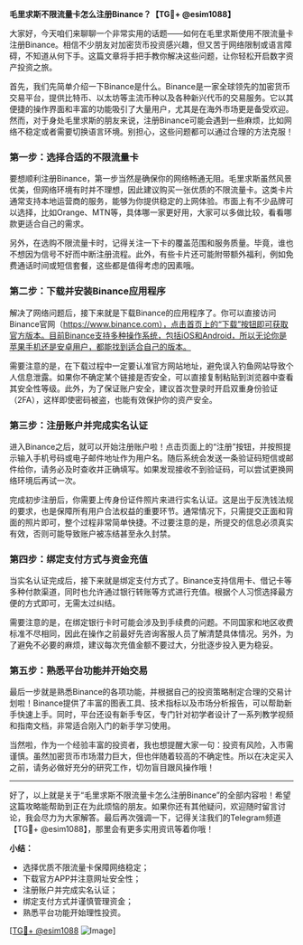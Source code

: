 **毛里求斯不限流量卡怎么注册Binance？【TG💪+ @esim1088】**

大家好，今天咱们来聊聊一个非常实用的话题——如何在毛里求斯使用不限流量卡注册Binance。相信不少朋友对加密货币投资感兴趣，但又苦于网络限制或语言障碍，不知道从何下手。这篇文章将手把手教你解决这些问题，让你轻松开启数字资产投资之旅。

首先，我们先简单介绍一下Binance是什么。Binance是一家全球领先的加密货币交易平台，提供比特币、以太坊等主流币种以及各种新兴代币的交易服务。它以其便捷的操作界面和丰富的功能吸引了大量用户，尤其是在海外市场更是备受欢迎。然而，对于身处毛里求斯的朋友来说，注册Binance可能会遇到一些麻烦，比如网络不稳定或者需要切换语言环境。别担心，这些问题都可以通过合理的方法克服！

### **第一步：选择合适的不限流量卡**

要想顺利注册Binance，第一步当然是确保你的网络畅通无阻。毛里求斯虽然风景优美，但网络环境有时并不理想，因此建议购买一张优质的不限流量卡。这类卡片通常支持本地运营商的服务，能够为你提供稳定的上网体验。市面上有不少品牌可以选择，比如Orange、MTN等，具体哪一家更好用，大家可以多做比较，看看哪款更适合自己的需求。

另外，在选购不限流量卡时，记得关注一下卡的覆盖范围和服务质量。毕竟，谁也不想因为信号不好而中断注册流程。此外，有些卡片还可能附带额外福利，例如免费通话时间或短信套餐，这些都是值得考虑的因素哦。

### **第二步：下载并安装Binance应用程序**

解决了网络问题后，接下来就是下载Binance的应用程序了。你可以直接访问Binance官网（https://www.binance.com），点击首页上的“下载”按钮即可获取官方版本。目前Binance支持多种操作系统，包括iOS和Android，所以无论你是苹果手机还是安卓用户，都能找到适合自己的版本。

需要注意的是，在下载过程中一定要认准官方网站地址，避免误入钓鱼网站导致个人信息泄露。如果你不确定某个链接是否安全，可以直接复制粘贴到浏览器中查看其安全性等级。此外，为了保证账户安全，建议首次登录时开启双重身份验证（2FA），这样即使密码被盗，也能有效保护你的资产安全。

### **第三步：注册账户并完成实名认证**

进入Binance之后，就可以开始注册账户啦！点击页面上的“注册”按钮，并按照提示输入手机号码或电子邮件地址作为用户名。随后系统会发送一条验证码短信或邮件给你，请务必及时查收并正确填写。如果发现接收不到验证码，可以尝试更换网络环境后再试一次。

完成初步注册后，你需要上传身份证件照片来进行实名认证。这是出于反洗钱法规的要求，也是保障所有用户合法权益的重要环节。通常情况下，只需提交正面和背面的照片即可，整个过程非常简单快捷。不过要注意的是，所提交的信息必须真实有效，否则可能导致账户被冻结甚至永久封禁。

### **第四步：绑定支付方式与资金充值**

当实名认证完成后，接下来就是绑定支付方式了。Binance支持信用卡、借记卡等多种付款渠道，同时也允许通过银行转账等方式进行充值。根据个人习惯选择最方便的方式即可，无需太过纠结。

需要注意的是，在绑定银行卡时可能会涉及到手续费的问题。不同国家和地区收费标准不尽相同，因此在操作之前最好先咨询客服人员了解清楚具体情况。另外，为了避免不必要的麻烦，建议每次充值金额不要过大，分批逐步投入更为稳妥。

### **第五步：熟悉平台功能并开始交易**

最后一步就是熟悉Binance的各项功能，并根据自己的投资策略制定合理的交易计划啦！Binance提供了丰富的图表工具、技术指标以及市场分析报告，可以帮助新手快速上手。同时，平台还设有新手专区，专门针对初学者设计了一系列教学视频和指南文档，非常适合刚入门的新手学习使用。

当然啦，作为一个经验丰富的投资者，我也想提醒大家一句：投资有风险，入市需谨慎。虽然加密货币市场潜力巨大，但也伴随着较高的不确定性。所以在决定买入之前，请务必做好充分的研究工作，切勿盲目跟风操作哦！

---

好了，以上就是关于“毛里求斯不限流量卡怎么注册Binance”的全部内容啦！希望这篇攻略能帮助到正在为此烦恼的朋友。如果你还有其他疑问，欢迎随时留言讨论，我会尽力为大家解答。最后再次强调一下，记得关注我们的Telegram频道【TG💪+ @esim1088】，那里会有更多实用资讯等着你哦！

**小结：**
- 选择优质不限流量卡保障网络稳定；
- 下载官方APP并注意网址安全性；
- 注册账户并完成实名认证；
- 绑定支付方式并谨慎管理资金；
- 熟悉平台功能开始理性投资。

[[TG💪+ @esim1088](https://t.me/s/esim1088) ![Image](https://i.postimg.cc/4NQfJmqS/Snipaste-2025-05-13-00-14-12.png)]